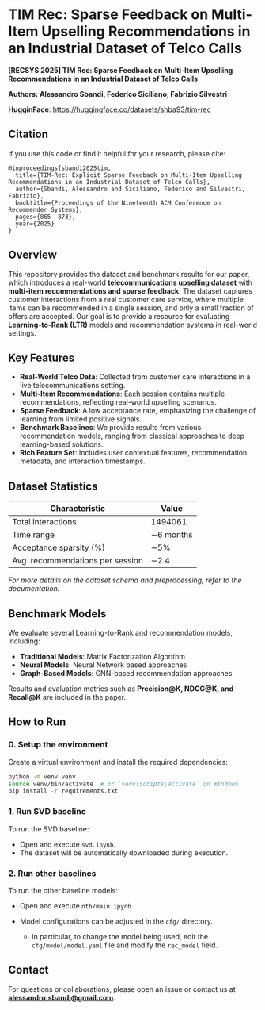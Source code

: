# TIM Rec: Sparse Feedback on Multi-Item Upselling Recommendations in an Industrial Dataset of Telco Calls


 **[RECSYS 2025] TIM Rec: Sparse Feedback on Multi-Item Upselling Recommendations in an Industrial Dataset of Telco Calls**

 **Authors: Alessandro Sbandi, Federico Siciliano, Fabrizio Silvestri**
 
 **HugginFace**: https://huggingface.co/datasets/shba93/tim-rec

## Citation

If you use this code or find it helpful for your research, please cite:

````
@inproceedings{sbandi2025tim,
  title={TIM-Rec: Explicit Sparse Feedback on Multi-Item Upselling Recommendations in an Industrial Dataset of Telco Calls},
  author={Sbandi, Alessandro and Siciliano, Federico and Silvestri, Fabrizio},
  booktitle={Proceedings of the Nineteenth ACM Conference on Recommender Systems},
  pages={865--873},
  year={2025}
}
````

## Overview
This repository provides the dataset and benchmark results for our paper, which introduces a real-world **telecommunications upselling dataset** with **multi-item recommendations and sparse feedback**. The dataset captures customer interactions from a real customer care service, where multiple items can be recommended in a single session, and only a small fraction of offers are accepted. Our goal is to provide a resource for evaluating **Learning-to-Rank (LTR)** models and recommendation systems in real-world settings.

## Key Features
- **Real-World Telco Data**: Collected from customer care interactions in a live telecommunications setting.
- **Multi-Item Recommendations**: Each session contains multiple recommendations, reflecting real-world upselling scenarios.
- **Sparse Feedback**: A low acceptance rate, emphasizing the challenge of learning from limited positive signals.
- **Benchmark Baselines**: We provide results from various recommendation models, ranging from classical approaches to deep learning-based solutions.
- **Rich Feature Set**: Includes user contextual features, recommendation metadata, and interaction timestamps.

## Dataset Statistics
| Characteristic | Value |
|--------------|------|
| Total interactions | 1494061 |
| Time range | ∼6 months |
| Acceptance sparsity (%) | ∼5% |
| Avg. recommendations per session | ∼2.4 |

_For more details on the dataset schema and preprocessing, refer to the documentation._

## Benchmark Models
We evaluate several Learning-to-Rank and recommendation models, including:
- **Traditional Models**: Matrix Factorization Algorithm
- **Neural Models**: Neural Network based approaches
- **Graph-Based Models**: GNN-based recommendation approaches

Results and evaluation metrics such as **Precision@K, NDCG@K, and Recall@K** are included in the paper.


## How to Run

### 0. Setup the environment

Create a virtual environment and install the required dependencies:

```bash
python -m venv venv
source venv/bin/activate  # or `venv\Scripts\activate` on Windows
pip install -r requirements.txt
````

### 1. Run SVD baseline

To run the SVD baseline:

* Open and execute `svd.ipynb`.
* The dataset will be automatically downloaded during execution.

### 2. Run other baselines

To run the other baseline models:

* Open and execute `ntb/main.ipynb`.
* Model configurations can be adjusted in the `cfg/` directory.

  * In particular, to change the model being used, edit the `cfg/model/model.yaml` file and modify the `rec_model` field.



## Contact
For questions or collaborations, please open an issue or contact us at **alessandro.sbandi@gmail.com**.
